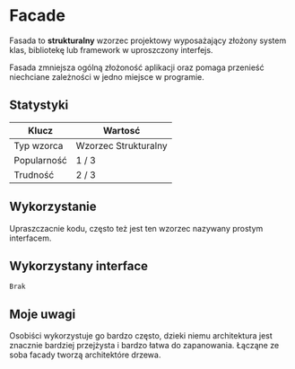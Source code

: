 # **Facade**
Fasada to **strukturalny** wzorzec projektowy wyposażający złożony system klas, bibliotekę lub framework w uproszczony interfejs.

Fasada zmniejsza ogólną złożoność aplikacji oraz pomaga przenieść niechciane zależności w jedno miejsce w programie.

## Statystyki

| Klucz | Wartosć |
| ------| --------|
| Typ wzorca | Wzorzec Strukturalny |
| Popularność | 1 / 3 |
| Trudność | 2 / 3 |

## Wykorzystanie

Upraszczacnie kodu, często też jest ten wzorzec nazywany prostym interfacem. 

## Wykorzystany interface


```
Brak 
```

## Moje uwagi

Osobiści wykorzystuje go bardzo często, dzieki niemu architektura jest znacznie bardziej przejżysta i bardzo łatwa do zapanowania. Łącząne ze soba facady tworzą architektóre drzewa.